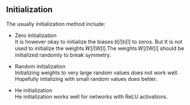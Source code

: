 ## Initialization
The usually initialization method include:
* Zero initialization <br>
It is however okay to initialize the biases 𝑏[𝑙]b[l] to zeros. But It is not used to initialize the weights 𝑊[𝑙]W[l].The weights 𝑊[𝑙]W[l] should be initialized randomly to break symmetry.<br> 

* Random initialization <br>
Initializing weights to very large random values does not work well. Hopefully intializing with small random values does better.

* He initialization <br>
He initialization works well for networks with ReLU activations.
